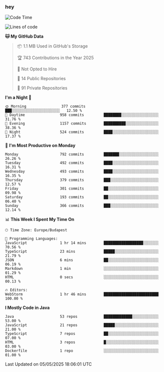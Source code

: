 ### hey

<!--START_SECTION:waka-->
![Code Time](http://img.shields.io/badge/Code%20Time-1%2C192%20hrs%202%20mins-blue)

![Lines of code](https://img.shields.io/badge/From%20Hello%20World%20I%27ve%20Written-3.4%20million%20lines%20of%20code-blue)

**🐱 My GitHub Data** 

> 📦 1.1 MB Used in GitHub's Storage 
 > 
> 🏆 743 Contributions in the Year 2025
 > 
> 🚫 Not Opted to Hire
 > 
> 📜 14 Public Repositories 
 > 
> 🔑 91 Private Repositories 
 > 
**I'm a Night 🦉** 

```text
🌞 Morning                377 commits         ███░░░░░░░░░░░░░░░░░░░░░░   12.50 % 
🌆 Daytime                958 commits         ████████░░░░░░░░░░░░░░░░░   31.76 % 
🌃 Evening                1157 commits        ██████████░░░░░░░░░░░░░░░   38.36 % 
🌙 Night                  524 commits         ████░░░░░░░░░░░░░░░░░░░░░   17.37 % 
```
📅 **I'm Most Productive on Monday** 

```text
Monday                   792 commits         ███████░░░░░░░░░░░░░░░░░░   26.26 % 
Tuesday                  492 commits         ████░░░░░░░░░░░░░░░░░░░░░   16.31 % 
Wednesday                493 commits         ████░░░░░░░░░░░░░░░░░░░░░   16.35 % 
Thursday                 379 commits         ███░░░░░░░░░░░░░░░░░░░░░░   12.57 % 
Friday                   301 commits         ██░░░░░░░░░░░░░░░░░░░░░░░   09.98 % 
Saturday                 193 commits         ██░░░░░░░░░░░░░░░░░░░░░░░   06.40 % 
Sunday                   366 commits         ███░░░░░░░░░░░░░░░░░░░░░░   12.14 % 
```


📊 **This Week I Spent My Time On** 

```text
🕑︎ Time Zone: Europe/Budapest

💬 Programming Languages: 
JavaScript               1 hr 14 mins        ██████████████████░░░░░░░   70.56 % 
TypeScript               23 mins             █████░░░░░░░░░░░░░░░░░░░░   21.79 % 
JSON                     6 mins              ██░░░░░░░░░░░░░░░░░░░░░░░   06.19 % 
Markdown                 1 min               ░░░░░░░░░░░░░░░░░░░░░░░░░   01.29 % 
HTML                     0 secs              ░░░░░░░░░░░░░░░░░░░░░░░░░   00.13 % 

🔥 Editors: 
WebStorm                 1 hr 46 mins        █████████████████████████   100.00 % 
```

**I Mostly Code in Java** 

```text
Java                     53 repos            █████████████░░░░░░░░░░░░   53.00 % 
JavaScript               21 repos            █████░░░░░░░░░░░░░░░░░░░░   21.00 % 
TypeScript               7 repos             ██░░░░░░░░░░░░░░░░░░░░░░░   07.00 % 
HTML                     3 repos             █░░░░░░░░░░░░░░░░░░░░░░░░   03.00 % 
Dockerfile               1 repo              ░░░░░░░░░░░░░░░░░░░░░░░░░   01.00 % 
```




 Last Updated on 05/05/2025 18:06:01 UTC
<!--END_SECTION:waka-->
